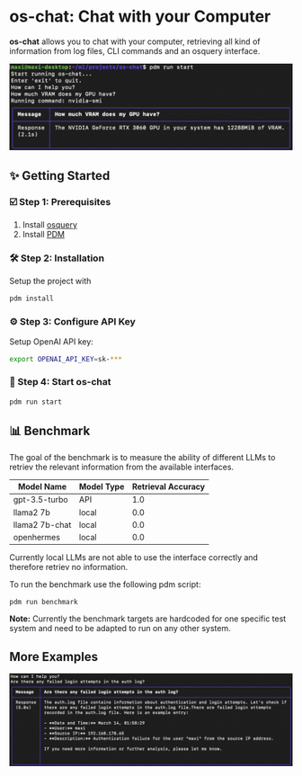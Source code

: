 # os-chat: Chat with your Computer

**os-chat** allows you to chat with your computer, retrieving all kind of information from log files, CLI commands and an osquery interface.

![os-chat use example](./assets/os-chat-example.png)

## ✨ Getting Started

### ☑️ Step 1: Prerequisites

1. Install [osquery](https://osquery.io/downloads/official/)
2. Install [PDM](https://pdm-project.org/latest/)

### 🛠️ Step 2: Installation

Setup the project with

```bash
pdm install
```

### ⚙️ Step 3: Configure API Key

Setup OpenAI API key:

```bash
export OPENAI_API_KEY=sk-***
```

### 🎉 Step 4: Start os-chat

```bash
pdm run start
```

## 📊 Benchmark

The goal of the benchmark is to measure the ability of different LLMs to retriev the relevant information from the available interfaces.

| Model Name | Model Type | Retrieval Accuracy
| -------- | -------- | -------- |
| gpt-3.5-turbo  | API   | 1.0 |
| llama2 7b      | local | 0.0 |
| llama2 7b-chat | local | 0.0 |
| openhermes     | local | 0.0 |

Currently local LLMs are not able to use the interface correctly and therefore retriev no information.

To run the benchmark use the following pdm script:

```bash
pdm run benchmark
```

**Note:** Currently the benchmark targets are hardcoded for one specific test system and need to be adapted to run on any other system.

## More Examples

![os-chat use example](./assets/os-chat-example-2.png)
